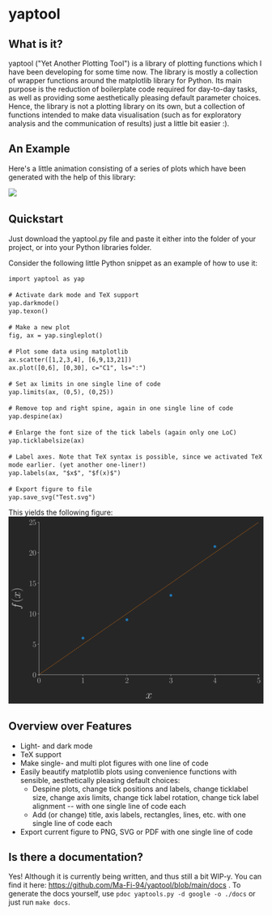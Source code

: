 # yaptool

## What is it?
yaptool ("Yet Another Plotting Tool") is a library of plotting functions which I have been developing for some time now. The library is mostly a collection of wrapper functions around the matplotlib library for Python. Its main purpose is the reduction of boilerplate code required for day-to-day tasks, as well as providing some aesthetically pleasing default parameter choices. Hence, the library is not a plotting library on its own, but a collection of functions intended to make data visualisation (such as for exploratory analysis and the communication of results) just a little bit easier :).

## An Example
Here's a little animation consisting of a series of plots which have been generated with the help of this library:

![](https://github.com/Ma-Fi-94/plottingtools/blob/main/docs/animation.gif)

## Quickstart
Just download the yaptool.py file and paste it either into the folder of your project, or into your Python libraries folder.

Consider the following little Python snippet as an example of how to use it:

```python3
import yaptool as yap

# Activate dark mode and TeX support
yap.darkmode()
yap.texon()

# Make a new plot
fig, ax = yap.singleplot()

# Plot some data using matplotlib
ax.scatter([1,2,3,4], [6,9,13,21])
ax.plot([0,6], [0,30], c="C1", ls=":")

# Set ax limits in one single line of code
yap.limits(ax, (0,5), (0,25))

# Remove top and right spine, again in one single line of code
yap.despine(ax)

# Enlarge the font size of the tick labels (again only one LoC)
yap.ticklabelsize(ax)

# Label axes. Note that TeX syntax is possible, since we activated TeX mode earlier. (yet another one-liner!)
yap.labels(ax, "$x$", "$f(x)$")

# Export figure to file
yap.save_svg("Test.svg")
```

This yields the following figure:
![](https://github.com/Ma-Fi-94/plottingtools/blob/main/docs/Test.svg)

## Overview over Features
- Light- and dark mode
- TeX support
- Make single- and multi plot figures with one line of code
- Easily beautify matplotlib plots using convenience functions with sensible, aesthetically pleasing default choices:
  - Despine plots, change tick positions and labels, change ticklabel size, change axis limits, change tick label rotation, change tick label alignment -- with one single line of code each
  - Add (or change) title, axis labels, rectangles, lines, etc. with one single line of code each
- Export current figure to PNG, SVG or PDF with one single line of code

## Is there a documentation?
Yes! Although it is currently being written, and thus still a bit WIP-y. You can find it here: https://github.com/Ma-Fi-94/yaptool/blob/main/docs . To generate the docs yourself, use `pdoc yaptools.py -d google -o ./docs` or just run `make docs`.
